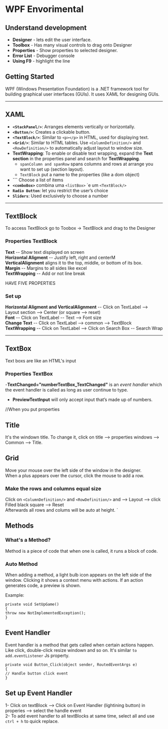 # WPF Envorimental

## Understand development

* **Designer** - lets edit the user interface.<br>
* **Toolbox** - Has many visual controls to drag onto Designer<br>
* **Properties** - Show properties to selected designer.<br>
* **Error List** - Debugger console<br>
* **Using F9** - highlight the line<br>

## Getting Started
WPF (Windows Presentation Foundation) is a .NET framework tool for building graphical user interfaces (GUIs). It uses XAML for designing GUIs.

---

## XAML

- **`<StackPanel/>`**: Arranges elements vertically or horizontally.<br>
- **`<Button/>`**: Creates a clickable button.<br>
- **`<TextBlock/>`**: Similar to `<p></p>` in HTML, used for displaying text.<br>
- **`<Grid/>`**: Similar to HTML tables. Use `<ColumnDefinition/>` and `<RowDefinition/>` to automatically adjust layout to window size.<br>
- **TextWrapping**: To enable or disable text wrapping, expand the **Text section** in the properties panel and search for **TextWrapping**.<br>
    - `spanColumn and spanRow` spans columns and rows at arrange you want to set up (section layout).<br>
    - `TextBlock` put a name to the properties (like a dom object)<br>
- **``<listBox>`** Choose a list of items<br>
- **`<comboBox>`** combina uma `<listBox>` ´e um `<TextBlock/>`<br>
- **`Radio Button`**: let you restrict the user’s choice
- **`Sliders`**: Used exclusively to choose a number

---

## TextBlock

To access TextBlock go to Toobox -> TextBlock and drag to the Designer

### Properties TextBlock

**Text** -- Show text displayed on screen<br>
**Horizontal Aligment** -- Justify left, right and centerM<br>
**VerticalAlignment** aligns it to the top, middle, or bottom of its box.<br>
**Margin** -- Margins to all sides like excel<br>
**TextWrapping** -- Add or not line break<br>

HAVE FIVE PROPERTIES<br>

### Set up

**Horizontal Aligment and VerticalAlignment** -- Click on TextLabel --> Layout section --> Center (or square --> reset)<br>
**Font** -- Click on TextLabel -- Text --> Font size<br>
**Change Text** -- Click on TextLabel --> common --> TextBlock<br>
**TextWrapping** -- Click on TextLabel --> Click on Search Box -- Search Wrap<br>

---

## TextBox

Text boxs are like an HTML's input

### Properties TextBox

-**TextChanged="numberTextBox_TextChanged"** is an *event handler* which the event handler is called as long as user continue to type.<br>
- **PreviewTextInput** will only accept input that’s made up of numbers.<br>

//When you put properties 

## Title

It's the windown title. To change it, click on title --> properties windows --> Common --> Title.

## Grid

Move your mouse over the left side of the window in the designer. <br>
When a plus appears over the cursor, click the mouse to add a row.<br>

### Make the rows and columns equal size

Click on `<ColumnDefinition/>` and `<RowDefinition/>` and --> Layout --> click Filled black square --> Reset<br>
Afterwards all rows and colums will be auto at height.
`
## Methods

### What's a Method?

Method is a piece of code that when one is called, it runs a block of code.

### Auto Method

When adding a method, a light bulb icon appears on the left side of the window. Clicking it shows a context menu with actions. If an action generates code, a preview is shown.

Example:

`private void SetUpGame()`<br>
`{`<br>
    `throw new NotImplementedException();`<br>
`}`<br>

## Event Handler

Event handler is a method that gets called when certain actions happen. Like click, double-click resize windown and so on. It's similar `to add.eventListener` Js property.<br>

`private void Button_Click(object sender, RoutedEventArgs e)`<br>
`{`<br>
    `// Handle button click event`<br>
`}`<br>

## Set up Event Handler

1- Click on textBlock --> Click on Event Handler (lightining button) in properies --> select the handle event<br>
2- To add event handler to all textBlocks at same time, select all and use `ctrl + h` to quick replace.<br>